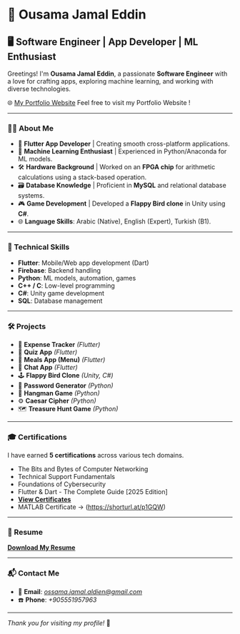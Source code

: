 # 🌌 Ousama Jamal Eddin

## 🖥️ Software Engineer | App Developer | ML Enthusiast

Greetings! I'm **Ousama Jamal Eddin**, a passionate **Software Engineer** with a love for crafting apps, exploring machine learning, and working with diverse technologies.


🌐 [My Portfolio Website](https://portfolio-rmz1.vercel.app)
Feel free to visit my Portfolio Website !

---

### 🧑‍💻 About Me

- 🌱 **Flutter App Developer** | Creating smooth cross-platform applications.
- 🧠 **Machine Learning Enthusiast** | Experienced in Python/Anaconda for ML models.
- 🛠️ **Hardware Background** | Worked on an **FPGA chip** for arithmetic calculations using a stack-based operation.
- 🗃️ **Database Knowledge** | Proficient in **MySQL** and relational database systems.
- 🎮 **Game Development** | Developed a **Flappy Bird clone** in Unity using **C#**.
- 🌐 **Language Skills**: Arabic (Native), English (Expert), Turkish (B1).

---

### 🚀 Technical Skills

- **Flutter**: Mobile/Web app development (Dart)
- **Firebase**: Backend handling
- **Python**: ML models, automation, games
- **C++ / C**: Low-level programming
- **C#**: Unity game development
- **SQL**: Database management

---

### 🛠️ Projects

- 📱 **Expense Tracker** *(Flutter)*
- 🎯 **Quiz App** *(Flutter)*
- 🍔 **Meals App (Menu)** *(Flutter)*
- 💬 **Chat App** *(Flutter)*
- 🕹️ **Flappy Bird Clone** *(Unity, C#)*
- 🔐 **Password Generator** *(Python)*
- 🧠 **Hangman Game** *(Python)*
- ⚙️ **Caesar Cipher** *(Python)*
- 🗺️ **Treasure Hunt Game** *(Python)*

---

### 🎓 Certifications

I have earned **5 certifications** across various tech domains.
- The Bits and Bytes of Computer Networking
- Technical Support Fundamentals
- Foundations of Cybersecurity
- Flutter & Dart - The Complete Guide [2025 Edition]
- [**View Certificates**](https://github.com/OusamaJamalEddin/Certificates.git)
- MATLAB Certificate -> (https://shorturl.at/p1GQW)


---

### 📄 Resume

[**Download My Resume**](https://github.com/OusamaJamalEddin/CV.git)

---

### 📬 Contact Me

- 📧 **Email**: *ossama.jamal.aldien@gmail.com*
- ☎️ **Phone**: *+905551957963*



---

*Thank you for visiting my profile!* 🚀


